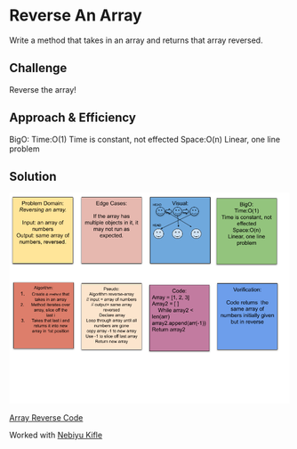 # Reverse An Array

Write a method that takes in an array and returns that array reversed.

## Challenge

Reverse the array!

## Approach & Efficiency

BigO:
Time:O(1)
Time is constant, not effected
Space:O(n)
Linear, one line problem

## Solution

![Array Reverse White Board](../assets/reverse-array.png)

[Array Reverse Code](../array_reverse.py)

Worked with [Nebiyu Kifle](https://github.com/neba9)

